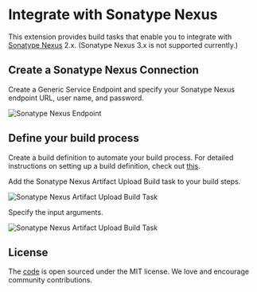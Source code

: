 # Integrate with Sonatype Nexus
This extension provides build tasks that enable you to integrate with [Sonatype Nexus](http://www.sonatype.org/nexus/) 2.x. (Sonatype Nexus 3.x is not supported currently.)

## Create a Sonatype Nexus Connection
Create a Generic Service Endpoint and specify your Sonatype Nexus endpoint URL, user name, and password.

![Sonatype Nexus Endpoint](images/endpoint.png)

## Define your build process
Create a build definition to automate your build process. For detailed instructions on setting up a build definition, check out [this](https://msdn.microsoft.com/library/vs/alm/build/define/create).

Add the Sonatype Nexus Artifact Upload Build task to your build steps.

![Sonatype Nexus Artifact Upload Build Task](images/buildTask.png)

Specify the input arguments.

![Sonatype Nexus Artifact Upload Build Task](images/artifactUploadTask.png)

## License
The [code](https://github.com/Microsoft/vsts-nexus) is open sourced under the MIT license. We love and encourage community contributions.  